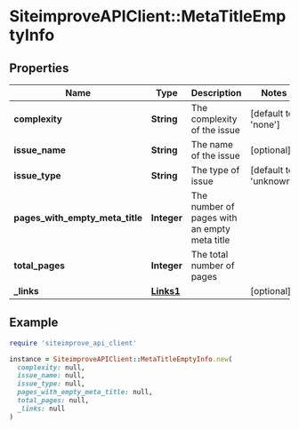 # SiteimproveAPIClient::MetaTitleEmptyInfo

## Properties

| Name | Type | Description | Notes |
| ---- | ---- | ----------- | ----- |
| **complexity** | **String** | The complexity of the issue | [default to &#39;none&#39;] |
| **issue_name** | **String** | The name of the issue | [optional] |
| **issue_type** | **String** | The type of issue | [default to &#39;unknown&#39;] |
| **pages_with_empty_meta_title** | **Integer** | The number of pages with an empty meta title |  |
| **total_pages** | **Integer** | The total number of pages |  |
| **_links** | [**Links1**](Links1.md) |  | [optional] |

## Example

```ruby
require 'siteimprove_api_client'

instance = SiteimproveAPIClient::MetaTitleEmptyInfo.new(
  complexity: null,
  issue_name: null,
  issue_type: null,
  pages_with_empty_meta_title: null,
  total_pages: null,
  _links: null
)
```

